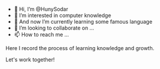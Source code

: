 - 👋 Hi, I’m @HunySodar
- 👀 I’m interested in computer knowledge
- 🌱 And now I’m currently learning some famous language
- 💞️ I’m looking to collaborate on ...
- 📫 How to reach me ...

Here I record the process of learning knowledge and growth.

Let's work together!
<!---
HunySodar/HunySodar is a ✨ special ✨ repository because its `README.md` (this file) appears on your GitHub profile.
You can click the Preview link to take a look at your changes.
--->
